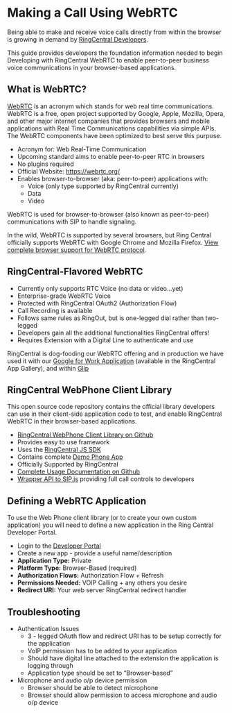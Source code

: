 # Making a Call Using WebRTC

Being able to make and receive voice calls directly from within the browser is growing in demand by [RingCentral Developers](https://developer.ringcentral.com).

This guide provides developers the foundation information needed to begin Developing with RingCentral WebRTC to enable peer-to-peer business voice communications in your browser-based applications.

## What is WebRTC?

[WebRTC](https://webrtc.org) is an acronym which stands for web real time communications. WebRTC is a free, open project supported by Google, Apple, Mozilla, Opera, and other major internet companies that provides browsers and mobile applications with Real Time Communications capabilities via simple APIs. The WebRTC components have been optimized to best serve this purpose.

* Acronym for: Web Real-Time Communication
* Upcoming standard aims to enable peer-to-peer RTC in browsers
* No plugins required
* Official Website: https://webrtc.org/ 
* Enables browser-to-browser (aka: peer-to-peer) applications with:
    * Voice (only type supported by RingCentral currently)
    * Data
    * Video

WebRTC is used for browser-to-browser (also known as peer-to-peer) communications with SIP to handle signaling.

In the wild, WebRTC is supported by several browsers, but Ring Central officially supports WebRTC with Google Chrome and Mozilla Firefox. [View complete browser support for WebRTC protocol](http://caniuse.com/#feat=rtcpeerconnection).

## RingCentral-Flavored WebRTC

* Currently only supports RTC Voice (no data or video...yet)
* Enterprise-grade WebRTC Voice
* Protected with RingCentral OAuth2 (Authorization Flow)
* Call Recording is available
* Follows same rules as RingOut, but is one-legged dial rather than two-legged
* Developers gain all the additional functionalities RingCentral offers!
* Requires Extension with a Digital Line to authenticate and use

RingCentral is dog-fooding our WebRTC offering and in production we have used it with our [Google for Work Application](https://www.ringcentral.com/apps/) (available in the RingCentral App Gallery), and within [Glip](https://glip.com)

## RingCentral WebPhone Client Library

This open source code repository contains the official library developers can use in their client-side application code to test, and enable RingCentral WebRTC in their browser-based applications.

* [RingCentral WebPhone Client Library on Github](https://github.com/ringcentral/ringcentral-web-phone)
* Provides easy to use framework
* Uses the [RingCentral JS SDK](https://github.com/ringcentral/ringcentral-js)
* Contains complete [Demo Phone App](https://github.com/ringcentral/ringcentral-web-phone/tree/master/demo)
* Officially Supported by RingCentral
* [Complete Usage Documentation on Github](https://github.com/ringcentral/ringcentral-web-phone#usage)
* [Wrapper API to SIP.js](https://github.com/ringcentral/ringcentral-web-phone#api) providing full call controls to developers

## Defining a WebRTC Application

To use the Web Phone client library (or to create your own custom application) you will need to define a new application in the Ring Central Developer Portal.

* Login to the [Developer Portal](https://developers.ringcentral.com)
* Create a new app - provide a useful name/description
* **Application Type:** Private
* **Platform Type:** Browser-Based (required)
* **Authorization Flows:** Authorization Flow + Refresh
* **Permissions Needed:** VOIP Calling + any others you desire
* **Redirect URI:** Your web server RingCentral redirect handler

## Troubleshooting

* Authentication Issues
    * 3 - legged OAuth flow and redirect URI has to be setup correctly for the application
    * VoIP permission has to be added to your application
    * Should have digital line attached to the extension the application is logging through
    * Application type should be set to “Browser-based” 
* Microphone and audio o/p device permission 
    * Browser should be able to detect microphone
    * Browser should allow permission to access microphone and audio o/p device
